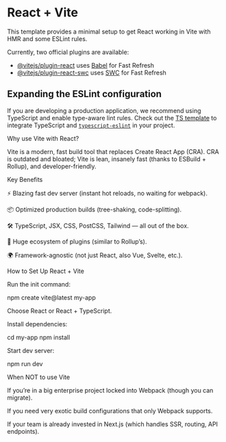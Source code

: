 # React + Vite

This template provides a minimal setup to get React working in Vite with HMR and some ESLint rules.

Currently, two official plugins are available:

- [@vitejs/plugin-react](https://github.com/vitejs/vite-plugin-react/blob/main/packages/plugin-react/README.md) uses [Babel](https://babeljs.io/) for Fast Refresh
- [@vitejs/plugin-react-swc](https://github.com/vitejs/vite-plugin-react-swc) uses [SWC](https://swc.rs/) for Fast Refresh

## Expanding the ESLint configuration

If you are developing a production application, we recommend using TypeScript and enable type-aware lint rules. Check out the [TS template](https://github.com/vitejs/vite/tree/main/packages/create-vite/template-react-ts) to integrate TypeScript and [`typescript-eslint`](https://typescript-eslint.io) in your project.

Why use Vite with React?

Vite is a modern, fast build tool that replaces Create React App (CRA). CRA is outdated and bloated; Vite is lean, insanely fast (thanks to ESBuild + Rollup), and developer-friendly.

Key Benefits

⚡ Blazing fast dev server (instant hot reloads, no waiting for webpack).

📦 Optimized production builds (tree-shaking, code-splitting).

🛠️ TypeScript, JSX, CSS, PostCSS, Tailwind — all out of the box.

🔌 Huge ecosystem of plugins (similar to Rollup’s).

🌍 Framework-agnostic (not just React, also Vue, Svelte, etc.).

How to Set Up React + Vite

Run the init command:

npm create vite@latest my-app


Choose React or React + TypeScript.

Install dependencies:

cd my-app
npm install


Start dev server:

npm run dev


When NOT to use Vite

If you’re in a big enterprise project locked into Webpack (though you can migrate).

If you need very exotic build configurations that only Webpack supports.

If your team is already invested in Next.js (which handles SSR, routing, API endpoints).
